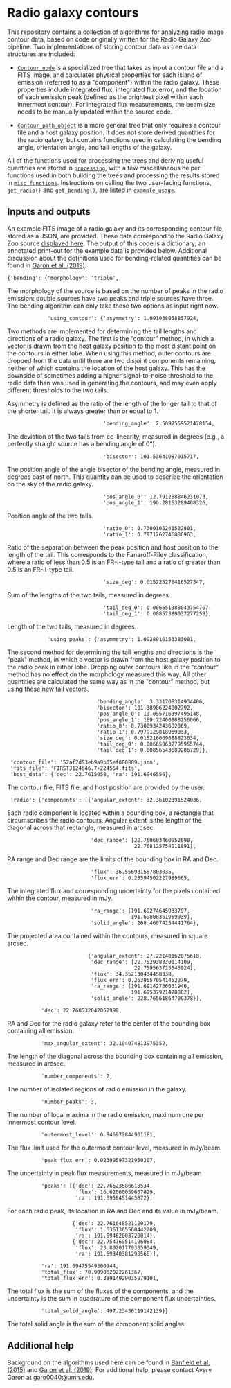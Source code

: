 # Radio galaxy contours

This repository contains a collection of algorithms for analyzing radio image contour data, based on code originally written for the Radio Galaxy Zoo pipeline. Two implementations of storing contour data as tree data structures are included:

- [`Contour_node`](contour_node.py) is a specialized tree that takes as input a contour file and a FITS image, and calculates physical properties for each island of emission (referred to as a "component") within the radio galaxy. These properties include integrated flux, integrated flux error, and the location of each emission peak (defined as the brightest pixel within each innermost contour). For integrated flux measurements, the beam size needs to be manually updated within the source code.

- [`Contour_path_object`](contour_path_object.py) is a more general tree that only requires a contour file and a host galaxy position. It does not store derived quantities for the radio galaxy, but contains functions used in calculating the bending angle, orientation angle, and tail lengths of the galaxy.

All of the functions used for processing the trees and deriving useful quantities are stored in [`processing`](processing.py), with a few miscellaneous helper functions used in both building the trees and processing the results stored in [`misc_functions`](misc_functions.py). Instructions on calling the two user-facing functions, `get_radio()` and `get_bending()`, are listed in [`example_usage`](example_usage.py).

## Inputs and outputs

An example FITS image of a radio galaxy and its corresponding contour file, stored as a JSON, are provided. These data correspond to the Radio Galaxy Zoo source [displayed here](https://radiotalk.galaxyzoo.org/#/subjects/ARG00026qx). The output of this code is a dictionary; an annotated print-out for the example data is provided below. Additional discussion about the definitions used for bending-related quantities can be found in [Garon et al. (2019)](https://iopscience.iop.org/article/10.3847/1538-3881/aaff62).

```
{'bending': {'morphology': 'triple',
```

The morphology of the source is based on the number of peaks in the radio emission: double sources have two peaks and triple sources have three. The bending algorithm can only take these two options as input right now.

```
             'using_contour': {'asymmetry': 1.091938058857924,
```

Two methods are implemented for determining the tail lengths and directions of a radio galaxy. The first is the "contour" method, in which a vector is drawn from the host galaxy position to the most distant point on the contours in either lobe. When using this method, outer contours are dropped from the data until there are two disjoint components remaining, neither of which contains the location of the host galaxy. This has the downside of sometimes adding a higher signal-to-noise threshold to the radio data than was used in generating the contours, and may even apply different thresholds to the two tails.

Asymmetry is defined as the ratio of the length of the longer tail to that of the shorter tail. It is always greater than or equal to 1.

```
                               'bending_angle': 2.5097559521478154,
```

The deviation of the two tails from co-linearity, measured in degrees (e.g., a perfectly straight source has a bending angle of 0°).

```
                               'bisector': 101.53641087015717,
```

The position angle of the angle bisector of the bending angle, measured in degrees east of north. This quantity can be used to describe the orientation on the sky of the radio galaxy.

```
                               'pos_angle_0': 12.791288846231073,
                               'pos_angle_1': 190.28153289408326,
```

Position angle of the two tails.

```
                               'ratio_0': 0.7300105241522801,
                               'ratio_1': 0.7971262746886963,
```

Ratio of the separation between the peak position and host position to the length of the tail. This corresponds to the Fanaroff-Riley classification, where a ratio of less than 0.5 is an FR-I-type tail and a ratio of greater than 0.5 is an FR-II-type tail.

```
                               'size_deg': 0.015225278416527347,
```

Sum of the lengths of the two tails, measured in degrees.

```
                               'tail_deg_0': 0.006651388043754767,
                               'tail_deg_1': 0.00857389037277258},
```

Length of the two tails, measured in degrees.

```
             'using_peaks': {'asymmetry': 1.0928916153383081,
```

The second method for determining the tail lengths and directions is the "peak" method, in which a vector is drawn from the host galaxy position to the radio peak in either lobe. Dropping outer contours like in the "contour" method has no effect on the morphology measured this way. All other quantities are calculated the same way as in the "contour" method, but using these new tail vectors.

```
                             'bending_angle': 3.331708314934486,
                             'bisector': 101.38986224002792,
                             'pos_angle_0': 13.055716397495148,
                             'pos_angle_1': 189.72400808256066,
                             'ratio_0': 0.7300934243602069,
                             'ratio_1': 0.7979129818969033,
                             'size_deg': 0.015216069688823034,
                             'tail_deg_0': 0.006650632795955744,
                             'tail_deg_1': 0.00856543689286729}},

 'contour_file': '52af7d53eb9a9b05ef000809.json',
 'fits_file': 'FIRSTJ124646.7+224554.fits',
 'host_data': {'dec': 22.7615058, 'ra': 191.6946556},
```

The contour file, FITS file, and host position are provided by the user.

```
 'radio': {'components': [{'angular_extent': 32.36102391524036,
```

Each radio component is located within a bounding box, a rectangle that circumscribes the radio contours. Angular extent is the length of the diagonal across that rectangle, measured in arcsec.

```
                           'dec_range': [22.760603460952698,
                                         22.768125754011891],
```

RA range and Dec range are the limits of the bounding box in RA and Dec.

```
                           'flux': 36.556931587803035,
                           'flux_err': 0.28594502227989665,
```

The integrated flux and corresponding uncertainty for the pixels contained within the contour, measured in mJy.

```
                           'ra_range': [191.69274645933797,
                                        191.69808361969939],
                           'solid_angle': 268.46874254441764},
```

The projected area contained within the contours, measured in square arcsec.

```
                          {'angular_extent': 27.22140162075618,
                           'dec_range': [22.752938330114109,
                                         22.759563725543924],
                           'flux': 34.352130434458338,
                           'flux_err': 0.26395570541452279,
                           'ra_range': [191.69142736631946,
                                        191.69537921470882],
                           'solid_angle': 228.76561864700378}],

           'dec': 22.760532042062998,
```

RA and Dec for the radio galaxy refer to the center of the bounding box containing all emission.

```
           'max_angular_extent': 32.104074813975352,
```

The length of the diagonal across the bounding box containing all emission, measured in arcsec.

```
           'number_components': 2,
```

The number of isolated regions of radio emission in the galaxy.

```
           'number_peaks': 3,
```

The number of local maxima in the radio emission, maximum one per innermost contour level.

```
           'outermost_level': 0.846972844901181,
```

The flux limit used for the outermost contour level, measured in mJy/beam.

```
           'peak_flux_err': 0.02399597321950207,
```

The uncertainty in peak flux measurements, measured in mJy/beam

```
           'peaks': [{'dec': 22.76623586618534,
                      'flux': 16.62060059607029,
                      'ra': 191.6958451445872},
```

For each radio peak, its location in RA and Dec and its value in mJy/beam.

```
                     {'dec': 22.761648521120179,
                      'flux': 1.6361365560442209,
                      'ra': 191.69462003720014},
                     {'dec': 22.754769514196084,
                      'flux': 23.802017793059349,
                      'ra': 191.69340381298568}],

           'ra': 191.69475549300944,
           'total_flux': 70.909062022261367,
           'total_flux_err': 0.38914929035979101,
```

The total flux is the sum of the fluxes of the components, and the uncertainty is the sum in quadrature of the component flux uncertainties.

```
           'total_solid_angle': 497.23436119142139}}
```

The total solid angle is the sum of the component solid angles.

## Additional help

Background on the algorithms used here can be found in [Banfield et al. (2015)](https://academic.oup.com/mnras/article/453/3/2326/1075547) and [Garon et al. (2019)](https://iopscience.iop.org/article/10.3847/1538-3881/aaff62). For additional help, please contact Avery Garon at [garo0040@umn.edu](mailto:garo0040@umn).

